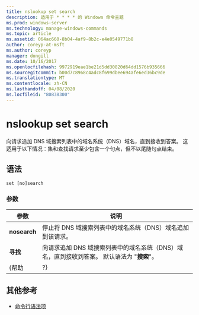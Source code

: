 ```yaml
---
title: nslookup set search
description: 适用于 * * * * 的 Windows 命令主题
ms.prod: windows-server
ms.technology: manage-windows-commands
ms.topic: article
ms.assetid: 064ac660-8b04-4af9-8b2c-e4e0549771b8
author: coreyp-at-msft
ms.author: coreyp
manager: dongill
ms.date: 10/16/2017
ms.openlocfilehash: 9972919eae1be21d5dd30820d64dd1576b935666
ms.sourcegitcommit: b00d7c8968c4adc8f699dbee694afe6ed36bc9de
ms.translationtype: MT
ms.contentlocale: zh-CN
ms.lasthandoff: 04/08/2020
ms.locfileid: "80838300"
---
```

# <a name="nslookup-set-search"></a>nslookup set search



向请求追加 DNS 域搜索列表中的域名系统（DNS）域名，直到接收到答案。 这适用于以下情况：集和查找请求至少包含一个句点，但不以尾随句点结束。

## <a name="syntax"></a>语法

```
set [no]search
```

### <a name="parameters"></a>参数

|  参数   |                                                                          说明                                                                          |
|--------------|---------------------------------------------------------------------------------------------------------------------------------------------------------------|
| **nosearch** |                            停止将 DNS 域搜索列表中的域名系统（DNS）域名追加到该请求。                            |
|  **寻找**  | 向请求追加 DNS 域搜索列表中的域名系统（DNS）域名，直到接收到答案。 默认语法为 "**搜索**"。 |
|    {帮助     |                                                                              ?}                                                                               |

## <a name="additional-references"></a>其他参考

- [命令行语法项](command-line-syntax-key.md)